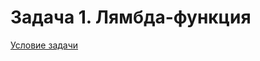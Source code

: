 # Задача 1. Лямбда-функция
[Условие задачи](ttps://github.com/netology-code/cppl-homeworks/tree/main/01/01)
